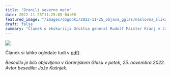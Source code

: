 ```yaml
---
title: "Branili severno mejo" 
date: 2022-11-25T11:25:05-04:00
featured_image: "/images/dogodki/2022-11-25_objava_gglas/naslovna_slika_objava-gglas-2022-11-25-gg.jpg"
draft: false
summary: "Članek o ekskurziji Društva general Rudolf Maister Kranj v časopisu Gorenjski Glas ..."
---
```


![](/images/dogodki/2022-11-25_objava_gglas/objava-gglas-2022-11-25.jpg "")

Članek si lahko ogledate tudi v [pdf](/objave-pdf/objava-gglas-2022-11-25.pdf)).

*Besedilo je bilo objavljeno v Gorenjskem Glasu v petek, 25. novembra 2022. Avtor besedila: Jože Košnjek.*